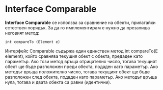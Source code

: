 # Interface Comparable<T>

__Interface Comparable<T>__ се използва за сравнение на обекти, прилагайки естествен порядък.
За да го имплементирам е нужно да презапиша неговият метод:
```
int compareTo (Element e)
```
Интерфейс Comparable съдържа един единствен метод int compareTo(E element), който сравнява текущия обект с обекта, предаден като параметър. Ако този метод връща отрицателно число, тогава текущият обект ще бъде разположен преди обекта, подаден като параметър. Ако методът връща положително число, тогава текущият обект ще бъде разположен след обекта, подаден като параметър. Ако методът връща нула, тогава и двата обекта са равни (идентични).
